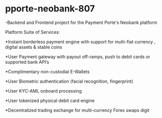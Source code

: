 # pporte-neobank-807

-Backend and Frontend project for the Payment Porte's Neobank platform

Platform Suite of Services:

*Instant borderless payment engine with support for multi-fiat currency , digital assets & stable coins

*User Payment gateway with payout off-ramps, push to debit cards or supported bank API’s

*Complimentary non-custodial E-Wallets

*User Biometric authentication (facial recognition, fingerprint) 

*User KYC-AML onboard processing

*User tokenized physical debit card engine

*Decentralized trading exchange for multi-currency Forex swaps digit
